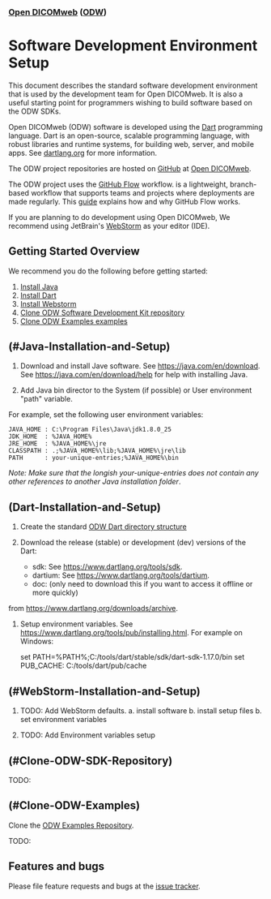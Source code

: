 ### [Open DICOMweb][ODW] ([ODW][ODW])
# Software Development Environment Setup

This document describes the standard software development environment
that is used by the development team for Open DICOMweb. It is also a
useful starting point for programmers wishing to build software based on
the ODW SDKs.

Open DICOMweb (ODW) software is developed using the [Dart] programming
language. Dart is an open-source, scalable programming language, with
robust libraries and runtime systems, for building web, server, and
mobile apps. See [dartlang.org][dartlang] for more information.

The ODW project repositories are hosted on [GitHub][GitHub] at [Open DICOMweb][ODW].

The ODW project uses the [GitHub Flow][GitFlow] workflow. is a lightweight,
branch-based workflow that supports teams and projects where deployments
are made regularly. This [guide][GitFlow] explains how and why GitHub Flow works.

If you are planning to do development using Open DICOMweb, We recommend
using JetBrain's [WebStorm][WebStorm] as your editor (IDE).

## Getting Started Overview

We recommend you do the following before getting started:

1. [Install Java](#java-installation-and-setup)
2. [Install Dart](#dart-installation-and-setup)
3. [Install Webstorm](#webstorm-installation-and-setup)
4. [Clone ODW Software Development Kit repository](#clone-odw-sdk-repository)
5. [Clone ODW Examples examples](#clone-odw-examples)
    
## (#Java-Installation-and-Setup)

1. Download and install Jave software. See https://java.com/en/download. 
See https://java.com/en/download/help for help with installing Java.

2. Add Java bin director to the System (if possible) or User environment
"path" variable.

 For example, set the following user environment variables:
 
    JAVA_HOME : C:\Program Files\Java\jdk1.8.0_25
    JDK_HOME  : %JAVA_HOME%
    JRE_HOME  : %JAVA_HOME%\jre
    CLASSPATH : .;%JAVA_HOME%\lib;%JAVA_HOME%\jre\lib
    PATH      : your-unique-entries;%JAVA_HOME%\bin 
    
_Note: Make sure that the longish your-unique-entries does not contain
 any other references to another Java installation folder_.

## (Dart-Installation-and-Setup)

1. Create the standard 
[ODW Dart directory structure](./dart_directory_structure.md)

2. Download the release (stable) or development (dev) versions of the 
Dart:
    - sdk: See https://www.dartlang.org/tools/sdk.
    - dartium: See https://www.dartlang.org/tools/dartium.
    - doc: (only need to download this if you want to access it offline or more quickly)
    
from https://www.dartlang.org/downloads/archive.  
    
1. Setup environment variables. See https://www.dartlang.org/tools/pub/installing.html. For example on Windows:

    set PATH=%PATH%;C:/tools/dart/stable/sdk/dart-sdk-1.17.0/bin
    set PUB_CACHE: C:/tools/dart/pub/cache

## (#WebStorm-Installation-and-Setup)

1. TODO: Add WebStorm defaults. a. install software b. install setup files b.
   set environment variables

2. TODO: Add Environment variables setup

## (#Clone-ODW-SDK-Repository)

TODO:

## (#Clone-ODW-Examples)

Clone the [ODW Examples Repository][Examples].

TODO:

## Features and bugs

Please file feature requests and bugs at the [issue tracker][tracker].

[ODW]: https://github.com/OpenDICOMweb 

[Dart]: https://en.wikipedia.org/wiki/Dart_(programming_language)

[dartlang]: https://www.dartlang.org   

[GitHub]: https://github.com

[GitFlow]: https://guides.github.com/introduction/flow

[WebStorm]: https://www.jetbrains.com/webstorm/ 

[Examples]: https://github.com/OpenDICOMweb/examples

[tracker]: http://github.com/OpendDICOMweb/issues/replaceme


